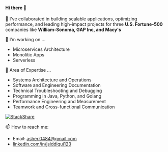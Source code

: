 #### Hi there 👋

👯 I've collaborated in building scalable applications, optimizing performance, and leading high-impact projects for three **U.S. Fortune-500** companies like **William-Sonoma, GAP Inc, and Macy's**

🔭 I’m working on ...
- Microservices Architecture
- Monolitic Apps
- Serverless

💞️ Area of Expertise ... 
- Systems Architecture and Operations 
- Software and Engineering Documentation
- Technical Troubleshooting and Debugging 
- Programming in Java, Python, and Golang
- Performance Engineering and Measurement 
- Teamwork and Cross-functional Communication

[![StackShare](http://img.shields.io/badge/tech-stack-0690fa.svg?style=flat)](https://stackshare.io/jsiddiqui609/my-stack)



📫 How to reach me:

- Email: asher.0484@gmail.com
- [linkedin.com/in/jsiddiqui123](https://www.linkedin.com/in/jsiddiqui123/)
